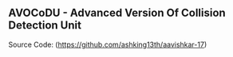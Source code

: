 ## AVOCoDU - Advanced Version Of Collision Detection Unit
Source Code: (https://github.com/ashking13th/aavishkar-17)
